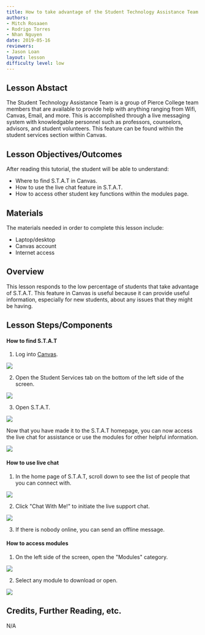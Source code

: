 ```yaml
---
title: How to take advantage of the Student Technology Assistance Team
authors:
- Mitch Rosaaen
- Rodrigo Torres
- Nhan Nguyen
date: 2019-05-16
reviewers:
- Jason Loan
layout: lesson
difficulty level: low
---
```


## Lesson Abstact

The Student Technology Assistance Team is a group of Pierce College team members that are available to provide help with anything ranging from Wifi, Canvas, Email, and more. This is accomplished through a live messaging system with knowledgable personnel such as professors, counselors, advisors, and student volunteers. This feature can be found within the student services section within Canvas.

## Lesson Objectives/Outcomes

After reading this tutorial, the student will be able to understand: 

- Where to find S.T.A.T in Canvas.
- How to use the live chat feature in S.T.A.T.
- How to access other student key functions within the modules page.

## Materials

The materials needed in order to complete this lesson include:

- Laptop/desktop
- Canvas account
- Internet access

## Overview

This lesson responds to the low percentage of students that take advantage of S.T.A.T. This feature in Canvas is useful because it can provide useful information, especially for new students, about any issues that they might be having.

## Lesson Steps/Components

#### How to find S.T.A.T

1. Log into [Canvas](https://pierce.instructure.com/login/canvas).

![](https://raw.githubusercontent.com/mitchrosaaen/ENGL235/master/lessons/1.png)

2. Open the Student Services tab on the bottom of the left side of the screen.

![](https://raw.githubusercontent.com/mitchrosaaen/ENGL235/master/lessons/2.png)

3. Open S.T.A.T.

![](https://raw.githubusercontent.com/mitchrosaaen/ENGL235/master/lessons/3.png)

Now that you have made it to the S.T.A.T homepage, you can now access the live chat for assistance or use the modules for other helpful information.

![](https://raw.githubusercontent.com/mitchrosaaen/ENGL235/master/lessons/4.png)

#### How to use live chat

1. In the home page of S.T.A.T, scroll down to see the list of people that you can connect with.

![](https://raw.githubusercontent.com/mitchrosaaen/ENGL235/master/lessons/5.png)

2. Click "Chat With Me!" to initiate the live support chat.

![](https://raw.githubusercontent.com/mitchrosaaen/ENGL235/master/lessons/6.png)

3. If there is nobody online, you can send an offline message.

#### How to access modules

1. On the left side of the screen, open the "Modules" category.

![](https://raw.githubusercontent.com/mitchrosaaen/ENGL235/master/lessons/7.png)

2. Select any module to download or open.

![](https://raw.githubusercontent.com/mitchrosaaen/ENGL235/master/lessons/8.png)

## Credits, Further Reading, etc.

N/A
